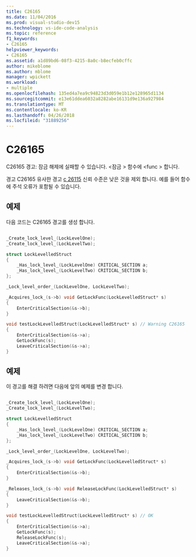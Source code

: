 ```yaml
---
title: C26165
ms.date: 11/04/2016
ms.prod: visual-studio-dev15
ms.technology: vs-ide-code-analysis
ms.topic: reference
f1_keywords:
- C26165
helpviewer_keywords:
- C26165
ms.assetid: a1d89bd6-08f3-4215-8a0c-b8ecfeb0cffc
author: mikeblome
ms.author: mblome
manager: wpickett
ms.workload:
- multiple
ms.openlocfilehash: 135ed4a7ea9c94823d3d059e1b12e128965d1134
ms.sourcegitcommit: e13e61ddea6032a8282abe16131d9e136a927984
ms.translationtype: MT
ms.contentlocale: ko-KR
ms.lasthandoff: 04/26/2018
ms.locfileid: "31889256"
---
```

# <a name="c26165"></a>C26165
C26165 경고: 잠금 해제에 실패할 수 있습니다. \<잠금 > 함수에 \<func > 합니다.

 경고 C26165 유사한 경고 [c 26115](../code-quality/c26115.md) 신뢰 수준은 낮은 것을 제외 합니다. 예를 들어 함수에 주석 오류가 포함될 수 있습니다.

## <a name="example"></a>예제
 다음 코드는 C26165 경고를 생성 합니다.

```cpp

_Create_lock_level_(LockLevelOne);
_Create_lock_level_(LockLevelTwo);

struct LockLevelledStruct
{
    _Has_lock_level_(LockLevelOne) CRITICAL_SECTION a;
    _Has_lock_level_(LockLevelTwo) CRITICAL_SECTION b;
};

_Lock_level_order_(LockLevelOne, LockLevelTwo);

_Acquires_lock_(s->b) void GetLockFunc(LockLevelledStruct* s)
{
    EnterCriticalSection(&s->b);
}

void testLockLevelledStruct(LockLevelledStruct* s) // Warning C26165
{
    EnterCriticalSection(&s->a);
    GetLockFunc(s);
    LeaveCriticalSection(&s->a);
}

```

## <a name="example"></a>예제
 이 경고를 해결 하려면 다음에 앞의 예제를 변경 합니다.

```cpp

_Create_lock_level_(LockLevelOne);
_Create_lock_level_(LockLevelTwo);

struct LockLevelledStruct
{
    _Has_lock_level_(LockLevelOne) CRITICAL_SECTION a;
    _Has_lock_level_(LockLevelTwo) CRITICAL_SECTION b;
};

_Lock_level_order_(LockLevelOne, LockLevelTwo);

_Acquires_lock_(s->b) void GetLockFunc(LockLevelledStruct* s)
{
    EnterCriticalSection(&s->b);
}

_Releases_lock_(s->b) void ReleaseLockFunc(LockLevelledStruct* s)
{
    LeaveCriticalSection(&s->b);
}

void testLockLevelledStruct(LockLevelledStruct* s) // OK
{
    EnterCriticalSection(&s->a);
    GetLockFunc(s);
    ReleaseLockFunc(s);
    LeaveCriticalSection(&s->a);
}

```